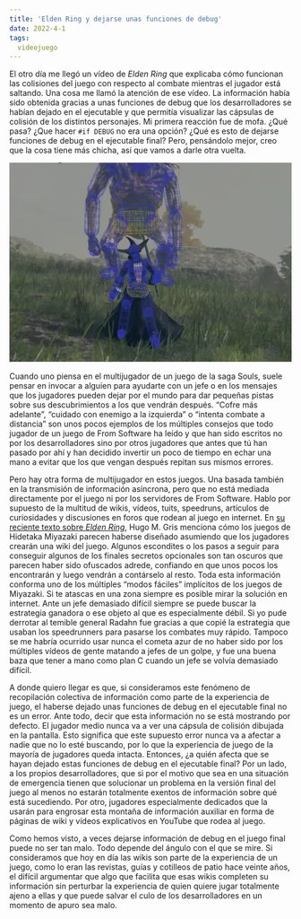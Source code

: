 ```yaml
---
title: 'Elden Ring y dejarse unas funciones de debug'
date: 2022-4-1
tags:
  videojuego
---
```

El otro día me llegó un vídeo de *Elden Ring* que explicaba cómo funcionan las colisiones del juego con respecto al combate mientras el jugador está saltando. Una cosa me llamó la atención de ese vídeo. La información había sido obtenida gracias a unas funciones de debug que los desarrolladores se habían dejado en el ejecutable y que permitía visualizar las cápsulas de colisión de los distintos personajes. Mi primera reacción fue de mofa. ¿Qué pasa? ¿Que hacer `#if DEBUG` no era una opción? ¿Qué es esto de dejarse funciones de debug en el ejecutable final? Pero, pensándolo mejor, creo que la cosa tiene más chicha, así que vamos a darle otra vuelta.

[![Cápsulas de colisión en Elden Ring](/images/elden-ring-colisiones-debug.png)](https://youtu.be/8zdbqTHtnr4)

Cuando uno piensa en el multijugador de un juego de la saga Souls, suele pensar en invocar a alguien para ayudarte con un jefe o en los mensajes que los jugadores pueden dejar por el mundo para dar pequeñas pistas sobre sus descubrimientos a los que vendrán después. “Cofre más adelante”, “cuidado con enemigo a la izquierda” o “intenta combate a distancia” son unos pocos ejemplos de los múltiples consejos que todo jugador de un juego de From Software ha leído y que han sido escritos no por los desarrolladores sino por otros jugadores que antes que tú han pasado por ahí y han decidido invertir un poco de tiempo en echar una mano a evitar que los que vengan después repitan sus mismos errores.

Pero hay otra forma de multijugador en estos juegos. Una basada también en la transmisión de información asíncrona, pero que no está mediada directamente por el juego ni por los servidores de From Software. Hablo por supuesto de la multitud de wikis, vídeos, tuits, speedruns, artículos de curiosidades y discusiones en foros que rodean al juego en internet. En [su reciente texto sobre *Elden Ring*](https://www.patreon.com/posts/63952709), Hugo M. Gris menciona cómo los juegos de Hidetaka Miyazaki parecen haberse diseñado asumiendo que los jugadores crearán una wiki del juego. Algunos escondites o los pasos a seguir para conseguir algunos de los finales secretos opcionales son tan oscuros que parecen haber sido ofuscados adrede, confiando en que unos pocos los encontrarán y luego vendrán a contárselo al resto. Toda esta información conforma uno de los múltiples “modos fáciles” implícitos de los juegos de Miyazaki. Si te atascas en una zona siempre es posible mirar la solución en internet. Ante un jefe demasiado difícil siempre se puede buscar la estrategia ganadora o ese objeto al que es especialmente débil. Si yo pude derrotar al temible general Radahn fue gracias a que copié la estrategia que usaban los speedrunners para pasarse los combates muy rápido. Tampoco se me habría ocurrido usar nunca el cometa azur de no haber sido por los múltiples vídeos de gente matando a jefes de un golpe, y fue una buena baza que tener a mano como plan C cuando un jefe se volvía demasiado difícil.

<youtube id="Oaj-QDvYca4" />

A donde quiero llegar es que, si consideramos este fenómeno de recopilación colectiva de información como parte de la experiencia de juego, el haberse dejado unas funciones de debug en el ejecutable final no es un error. Ante todo, decir que esta información no se está mostrando por defecto. El jugador medio nunca va a ver una cápsula de colisión dibujada en la pantalla. Esto significa que este supuesto error nunca va a afectar a nadie que no lo esté buscando, por lo que la experiencia de juego de la mayoría de jugadores queda intacta. Entonces, ¿a quién afecta que se hayan dejado estas funciones de debug en el ejecutable final? Por un lado, a los propios desarrolladores, que si por el motivo que sea en una situación de emergencia tienen que solucionar un problema en la versión final del juego al menos no estarán totalmente exentos de información sobre qué está sucediendo. Por otro, jugadores especialmente dedicados que la usarán para engrosar esta montaña de información auxiliar en forma de páginas de wiki y vídeos explicativos en YouTube que rodea al juego.

Como hemos visto, a veces dejarse información de debug en el juego final puede no ser tan malo. Todo depende del ángulo con el que se mire. Si consideramos que hoy en día las wikis son parte de la experiencia de un juego, como lo eran las revistas, guías y cotilleos de patio hace veinte años, el difícil argumentar que algo que facilita que esas wikis completen su información sin perturbar la experiencia de quien quiere jugar totalmente ajeno a ellas y que puede salvar el culo de los desarrolladores en un momento de apuro sea malo.
